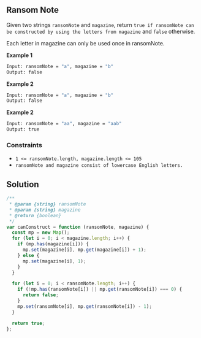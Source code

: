 ## Ransom Note

Given two strings `ransomNote` and `magazine`, return `true if ransomNote can be constructed by using the letters from magazine` and `false` otherwise.

Each letter in magazine can only be used once in ransomNote.

**Example 1**

```bash
Input: ransomNote = "a", magazine = "b"
Output: false
```

**Example 2**

```bash
Input: ransomNote = "a", magazine = "b"
Output: false
```

**Example 2**

```bash
Input: ransomNote = "aa", magazine = "aab"
Output: true
```

### Constraints

- `1 <= ransomNote.length, magazine.length <= 105`
- `ransomNote and magazine consist of lowercase English letters.`

## Solution

```javascript
/**
 * @param {string} ransomNote
 * @param {string} magazine
 * @return {boolean}
 */
var canConstruct = function (ransomNote, magazine) {
  const mp = new Map();
  for (let i = 0; i < magazine.length; i++) {
    if (mp.has(magazine[i])) {
      mp.set(magazine[i], mp.get(magazine[i]) + 1);
    } else {
      mp.set(magazine[i], 1);
    }
  }

  for (let i = 0; i < ransomNote.length; i++) {
    if (!mp.has(ransomNote[i]) || mp.get(ransomNote[i]) === 0) {
      return false;
    }
    mp.set(ransomNote[i], mp.get(ransomNote[i]) - 1);
  }

  return true;
};
```
